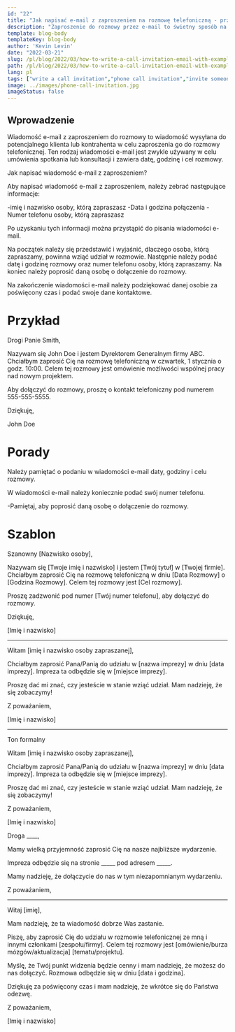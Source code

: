 ```yaml
---
id: "22"
title: "Jak napisać e-mail z zaproszeniem na rozmowę telefoniczną - przykłady"
description: "Zaproszenie do rozmowy przez e-mail to świetny sposób na umówienie spotkania lub konsultacji z potencjalnym klientem."
template: blog-body
templateKey: blog-body
author: 'Kevin Levin'
date: "2022-03-21"
slug: /pl/blog/2022/03/how-to-write-a-call-invitation-email-with-examples
path: /pl/blog/2022/03/how-to-write-a-call-invitation-email-with-examples
lang: pl
tags: ["write a call invitation","phone call invitation","invite someone to participate in a phone call","invitation letter phone call"]
image: ../images/phone-call-invitation.jpg
imageStatus: false
---
```

## Wprowadzenie

Wiadomość e-mail z zaproszeniem do rozmowy to wiadomość wysyłana do potencjalnego klienta lub kontrahenta w celu zaproszenia go do rozmowy telefonicznej. Ten rodzaj wiadomości e-mail jest zwykle używany w celu umówienia spotkania lub konsultacji i zawiera datę, godzinę i cel rozmowy.


Jak napisać wiadomość e-mail z zaproszeniem?

Aby napisać wiadomość e-mail z zaproszeniem, należy zebrać następujące informacje:

-imię i nazwisko osoby, którą zapraszasz
-Data i godzina połączenia
-Numer telefonu osoby, którą zapraszasz

Po uzyskaniu tych informacji można przystąpić do pisania wiadomości e-mail.

Na początek należy się przedstawić i wyjaśnić, dlaczego osoba, którą zapraszamy, powinna wziąć udział w rozmowie. Następnie należy podać datę i godzinę rozmowy oraz numer telefonu osoby, którą zapraszamy. Na koniec należy poprosić daną osobę o dołączenie do rozmowy.

Na zakończenie wiadomości e-mail należy podziękować danej osobie za poświęcony czas i podać swoje dane kontaktowe.


# Przykład

Drogi Panie Smith,

Nazywam się John Doe i jestem Dyrektorem Generalnym firmy ABC. Chciałbym zaprosić Cię na rozmowę telefoniczną w czwartek, 1 stycznia o godz. 10:00. Celem tej rozmowy jest omówienie możliwości wspólnej pracy nad nowym projektem.

Aby dołączyć do rozmowy, proszę o kontakt telefoniczny pod numerem 555-555-5555.

Dziękuję,

John Doe

# Porady

Należy pamiętać o podaniu w wiadomości e-mail daty, godziny i celu rozmowy.

W wiadomości e-mail należy koniecznie podać swój numer telefonu.

-Pamiętaj, aby poprosić daną osobę o dołączenie do rozmowy.

# Szablon

Szanowny [Nazwisko osoby],

Nazywam się [Twoje imię i nazwisko] i jestem [Twój tytuł] w [Twojej firmie]. Chciałbym zaprosić Cię na rozmowę telefoniczną w dniu [Data Rozmowy] o [Godzina Rozmowy]. Celem tej rozmowy jest [Cel rozmowy].

Proszę zadzwonić pod numer [Twój numer telefonu], aby dołączyć do rozmowy.

Dziękuję,

[Imię i nazwisko]

---

Witam [imię i nazwisko osoby zapraszanej],

Chciałbym zaprosić Pana/Panią do udziału w [nazwa imprezy] w dniu [data imprezy]. Impreza ta odbędzie się w [miejsce imprezy].

Proszę dać mi znać, czy jesteście w stanie wziąć udział. Mam nadzieję, że się zobaczymy!

Z poważaniem,

[Imię i nazwisko]

---

Ton formalny

Witam [imię i nazwisko osoby zapraszanej],

Chciałbym zaprosić Pana/Panią do udziału w [nazwa imprezy] w dniu [data imprezy]. Impreza ta odbędzie się w [miejsce imprezy].

Proszę dać mi znać, czy jesteście w stanie wziąć udział. Mam nadzieję, że się zobaczymy!

Z poważaniem,

[Imię i nazwisko]



Droga ____,

Mamy wielką przyjemność zaprosić Cię na nasze najbliższe wydarzenie.

Impreza odbędzie się na stronie _____ pod adresem _____.

Mamy nadzieję, że dołączycie do nas w tym niezapomnianym wydarzeniu.

Z poważaniem,

___



Witaj [imię],

Mam nadzieję, że ta wiadomość dobrze Was zastanie.

Piszę, aby zaprosić Cię do udziału w rozmowie telefonicznej ze mną i innymi członkami [zespołu/firmy]. Celem tej rozmowy jest [omówienie/burza mózgów/aktualizacja] [tematu/projektu].

Myślę, że Twój punkt widzenia będzie cenny i mam nadzieję, że możesz do nas dołączyć. Rozmowa odbędzie się w dniu [data i godzina].

Dziękuję za poświęcony czas i mam nadzieję, że wkrótce się do Państwa odezwę.

Z poważaniem,

[Imię i nazwisko]





